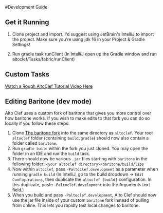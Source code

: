 #Development Guide

## Get it Running
1) Clone project and import. I'd suggest using JetBrain's IntelliJ to import the project. Make sure you're using jdk 16 in your Project & Gradle Settings!

2) Run gradle task runClient (In IntelliJ open up the Gradle window and run altoclef/Tasks/fabric/runClient)

## Custom Tasks
[Watch a Rough AltoClef Tutorial Video Here](https://youtu.be/giBjHDZ7HvY)

## Editing Baritone (dev mode)

Alto Clef uses a custom fork of baritone that gives you more control over how baritone works.
If you wish to make edits to that fork you can do so locally if you follow these steps:

1) Clone [The baritone fork](https://github.com/gaucho-matrero/baritone) into the same directory as `altoclef`.
    Your root `altoclef` folder (containing `build.gradle`) should now also contain a folder called `baritone`.
2) Run `gradle build` within the fork you just cloned. You may open the folder in an IDE and run the `build` task.
3) There should now be various `.jar` files starting with `baritone` in the following folder: `<your altoclef directory>/baritone/build/libs`
4) Now within `altoclef`, pass `-Paltoclef.development` as a parameter when running `gradle build`
   (In IntelliJ, go to the build dropdown -> `Edit Configurations`, then duplicate the `altoclef [build]` configuration.
   In this duplicate, paste `-Paltoclef.development` into the Arguments text field.)
5) When you build and pass `-Paltoclef.development`, Alto Clef should now use the jar file inside 
   of your custom `baritone` fork instead of pulling from online. This lets you rapidly test local changes to baritone.